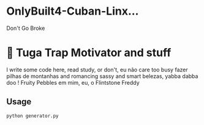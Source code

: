 # OnlyBuilt4-Cuban-Linx...
Don't Go Broke
# 🎤 Tuga Trap Motivator and stuff
I write some code here, read study, or don't, eu não care too busy fazer pilhas de montanhas and romancing sassy and smart belezas, yabba dabba doo ! Fruity Pebbles em mim, eu, o Flintstone Freddy

## Usage
```bash
python generator.py

